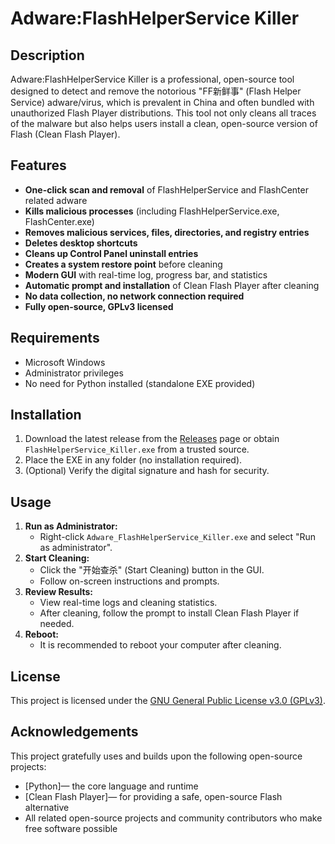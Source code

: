 # Adware:FlashHelperService Killer

## Description
Adware:FlashHelperService Killer is a professional, open-source tool designed to detect and remove the notorious "FF新鲜事" (Flash Helper Service) adware/virus, which is prevalent in China and often bundled with unauthorized Flash Player distributions. This tool not only cleans all traces of the malware but also helps users install a clean, open-source version of Flash (Clean Flash Player).

## Features
- **One-click scan and removal** of FlashHelperService and FlashCenter related adware
- **Kills malicious processes** (including FlashHelperService.exe, FlashCenter.exe)
- **Removes malicious services, files, directories, and registry entries**
- **Deletes desktop shortcuts**
- **Cleans up Control Panel uninstall entries**
- **Creates a system restore point** before cleaning
- **Modern GUI** with real-time log, progress bar, and statistics
- **Automatic prompt and installation** of Clean Flash Player after cleaning
- **No data collection, no network connection required**
- **Fully open-source, GPLv3 licensed**

## Requirements
- Microsoft Windows
- Administrator privileges
- No need for Python installed (standalone EXE provided)

## Installation
1. Download the latest release from the [Releases](#) page or obtain `FlashHelperService_Killer.exe` from a trusted source.
2. Place the EXE in any folder (no installation required).
3. (Optional) Verify the digital signature and hash for security.

## Usage
1. **Run as Administrator:**
   - Right-click `Adware_FlashHelperService_Killer.exe` and select "Run as administrator".
2. **Start Cleaning:**
   - Click the "开始查杀" (Start Cleaning) button in the GUI.
   - Follow on-screen instructions and prompts.
3. **Review Results:**
   - View real-time logs and cleaning statistics.
   - After cleaning, follow the prompt to install Clean Flash Player if needed.
4. **Reboot:**
   - It is recommended to reboot your computer after cleaning.

## License
This project is licensed under the [GNU General Public License v3.0 (GPLv3)](./license.md).

## Acknowledgements
This project gratefully uses and builds upon the following open-source projects:
- [Python]— the core language and runtime
- [Clean Flash Player]— for providing a safe, open-source Flash alternative
- All related open-source projects and community contributors who make free software possible 
